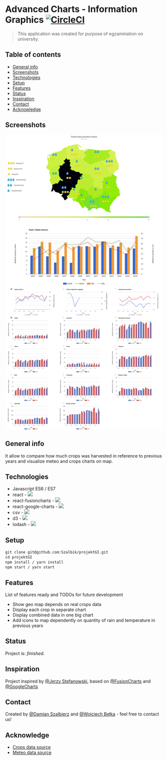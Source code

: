 # Advanced Charts - Information Graphics [![CircleCI](https://circleci.com/gh/Szalbik/projektGI.svg?style=svg)](https://circleci.com/gh/Szalbik/projektGI)

> This application was created for purpose of egzamination on university.

## Table of contents

- [General info](#general-info)
- [Screenshots](#screenshots)
- [Technologies](#technologies)
- [Setup](#setup)
- [Features](#features)
- [Status](#status)
- [Inspiration](#inspiration)
- [Contact](#contact)
- [Acknowledge](#acknowledge)

## Screenshots

![Example screenshot](./images/preview.png)

## General info

It allow to compare how much crops was harvested in reference to previous years and visualize meteo and crops charts on map.

## Technologies

- Javascript ES6 / ES7
- react - ![](https://img.shields.io/npm/v/react.svg?style=plastic)
- react-fusioncharts - ![](https://img.shields.io/npm/v/react-fusioncharts.svg)
- react-google-charts - ![](https://img.shields.io/npm/v/react-google-charts.svg?style=plastic)
- csv - ![](https://img.shields.io/npm/v/csv.svg)
- d3 - ![](https://img.shields.io/npm/v/d3.svg)
- lodash - ![](https://img.shields.io/npm/v/lodash.svg)

## Setup

```
git clone git@github.com:Szalbik/projektGI.git
cd projektGI
npm install / yarn install
npm start / yarn start
```

## Features

List of features ready and TODOs for future development

- Show geo map depends on real crops data
- Display each crop in separate chart
- Display combined data in one big chart
- Add icons to map dependently on quantity of rain and temperature in previous years

## Status

Project is: _finished_.

## Inspiration

Project inspired by [@Jerzy Stefanowski](http://www.cs.put.poznan.pl/jstefanowski/), based on [@FusionCharts](https://www.fusioncharts.com) and [@GoogleCharts](https://developers.google.com/chart/)

## Contact

Created by [@Damian Szalbierz](https://github.com/Szalbik) and [@Wojciech Bełka](https://github.com/wbelka94) - feel free to contact us!

## Acknowledge

- [Crops data source](http://stat.gov.pl)
- [Meteo data source](https://dane.imgw.pl/)
